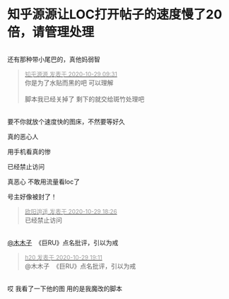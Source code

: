 # 知乎源源让LOC打开帖子的速度慢了20倍，请管理处理


<img src="static/image/smiley/default/lol.gif" smilieid="12" border="0" alt="" /><img src="static/image/smiley/default/lol.gif" smilieid="12" border="0" alt="" />

还有那种带小尾巴的，真他妈弱智

<div class="quote"><blockquote><font size="2"><a href="https://www.hostloc.com/forum.php?mod=redirect&amp;goto=findpost&amp;pid=9367656&amp;ptid=759677" target="_blank"><font color="#999999">知乎源源 发表于 2020-10-29 09:31</font></a></font><br />
你是为了水贴而黑的吧 可以理解<br />
<br />
脚本我已经关掉了 剩下的就交给斑竹处理吧</blockquote></div><br />
要不你就放个速度快的图床，不然要等好久

真的恶心人

用手机看真的惨

已经禁止访问

真恶心 不敢用流量看loc了

号主好像被封了！

<div class="quote"><blockquote><font size="2"><a href="https://www.hostloc.com/forum.php?mod=redirect&amp;goto=findpost&amp;pid=9370603&amp;ptid=759677" target="_blank"><font color="#999999">欧阳逍遥 发表于 2020-10-29 18:26</font></a></font><br />
已经禁止访问</blockquote></div><br />
<a href="https://www.hostloc.com/home.php?mod=space&amp;uid=48767" target="_blank">@木木子</a>&nbsp;&nbsp;《巨RU》点名批评，引以为戒<img src="static/image/smiley/default/lol.gif" smilieid="12" border="0" alt="" />

<div class="quote"><blockquote><font size="2"><a href="https://www.hostloc.com/forum.php?mod=redirect&amp;goto=findpost&amp;pid=9370747&amp;ptid=759677" target="_blank"><font color="#999999">h20 发表于 2020-10-29 19:11</font></a></font><br />
@木木子&nbsp;&nbsp;《巨RU》点名批评，引以为戒</blockquote></div><br />
哎 我看了一下他的图 用的是我魔改的脚本
